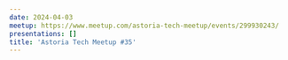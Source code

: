 ```yaml
---
date: 2024-04-03
meetup: https://www.meetup.com/astoria-tech-meetup/events/299930243/
presentations: []
title: 'Astoria Tech Meetup #35'
---
```

